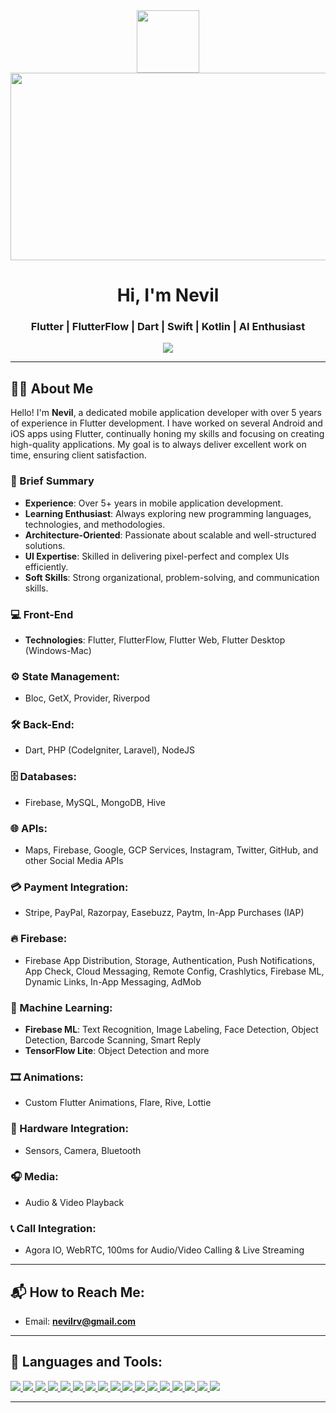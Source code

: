 <div align="center">
  <img src="https://media.giphy.com/media/M9gbBd9nbDrOTu1Mqx/giphy.gif" width="100"/>
</div>
<div align="center">
  <img src="https://media.giphy.com/media/dWesBcTLavkZuG35MI/giphy.gif" width="600" height="300"/>
</div>

<h1 align="center">Hi, I'm Nevil</h1>
<h3 align="center">Flutter | FlutterFlow | Dart | Swift | Kotlin | AI Enthusiast</h3>

<div align="center">
  <a href="https://visitcount.itsvg.in">
    <img src="https://visitcount.itsvg.in/api?id=milandudhat&icon=0&color=1" />
  </a>
</div>

---

## 🙋‍♂️ About Me

Hello! I'm **Nevil**, a dedicated mobile application developer with over 5 years of experience in Flutter development. I have worked on several Android and iOS apps using Flutter, continually honing my skills and focusing on creating high-quality applications. My goal is to always deliver excellent work on time, ensuring client satisfaction.

### 🚀 Brief Summary
- **Experience**: Over 5+ years in mobile application development.
- **Learning Enthusiast**: Always exploring new programming languages, technologies, and methodologies.
- **Architecture-Oriented**: Passionate about scalable and well-structured solutions.
- **UI Expertise**: Skilled in delivering pixel-perfect and complex UIs efficiently.
- **Soft Skills**: Strong organizational, problem-solving, and communication skills.


### 💻 Front-End
- **Technologies**: Flutter, FlutterFlow, Flutter Web, Flutter Desktop (Windows-Mac)

### ⚙️ State Management:
- Bloc, GetX, Provider, Riverpod

### 🛠️ Back-End:
- Dart, PHP (CodeIgniter, Laravel), NodeJS

### 🗄️ Databases:
- Firebase, MySQL, MongoDB, Hive

### 🌐 APIs:
- Maps, Firebase, Google, GCP Services, Instagram, Twitter, GitHub, and other Social Media APIs

### 💳 Payment Integration:
- Stripe, PayPal, Razorpay, Easebuzz, Paytm, In-App Purchases (IAP)

### 🔥 Firebase:
- Firebase App Distribution, Storage, Authentication, Push Notifications, App Check, Cloud Messaging, Remote Config, Crashlytics, Firebase ML, Dynamic Links, In-App Messaging, AdMob

### 🧠 Machine Learning:
- **Firebase ML**: Text Recognition, Image Labeling, Face Detection, Object Detection, Barcode Scanning, Smart Reply
- **TensorFlow Lite**: Object Detection and more

### 🎞️ Animations:
- Custom Flutter Animations, Flare, Rive, Lottie

### 📱 Hardware Integration:
- Sensors, Camera, Bluetooth

### 🎧 Media:
- Audio & Video Playback

### 📞 Call Integration:
- Agora IO, WebRTC, 100ms for Audio/Video Calling & Live Streaming

---

## 📬 How to Reach Me:
- Email: **nevilrv@gmail.com**

---

## 🚀 Languages and Tools:

<p align="left">
  <a href="https://dart.dev/" target="_blank"> <img src="https://img.icons8.com/color/48/000000/dart.png"/> </a>
  <a href="https://www.oracle.com/java/" target="_blank"> <img src="https://img.icons8.com/color/48/000000/java-coffee-cup-logo--v1.png"/> </a>
  <a href="https://kotlinlang.org/" target="_blank"> <img src="https://img.icons8.com/color/48/000000/kotlin.png"/> </a>
  <a href="https://developer.apple.com/swift/" target="_blank"> <img src="https://img.icons8.com/color/48/000000/swift.png"/> </a>
  <a href="https://code.visualstudio.com/" target="_blank"> <img src="https://img.icons8.com/fluent/48/000000/visual-studio-code-2019.png"/> </a>
  <a href="https://developer.android.com/studio" target="_blank"> <img src="https://img.icons8.com/color/48/000000/android-studio--v3.png"/> </a>
  <a href="https://developer.apple.com/xcode/" target="_blank"> <img src="https://img.icons8.com/color/48/000000/xcode.png"/> </a>
  <a href="https://www.mongodb.com/" target="_blank"> <img src="https://img.icons8.com/color/48/000000/mongodb.png"/> </a>
  <a href="https://reactjs.org/" target="_blank"> <img src="https://img.icons8.com/color/48/000000/react-native.png"/> </a>
  <a href="https://nodejs.org/en/" target="_blank"> <img src="https://img.icons8.com/color/48/000000/nodejs.png"/> </a>
  <a href="https://www.php.net/" target="_blank"> <img src="https://img.icons8.com/officel/48/000000/php-logo.png"/> </a>
  <a href="https://docs.microsoft.com/en-us/cpp/?view=msvc-170" target="_blank"> <img src="https://img.icons8.com/color/48/000000/c-plus-plus-logo.png"/> </a>
  <a href="https://devdocs.io/c/" target="_blank"> <img src="https://img.icons8.com/color/48/000000/c-programming.png"/> </a>
  <a href="https://docs.python.org/3/" target="_blank"> <img src="https://img.icons8.com/color/48/000000/python--v1.png"/> </a>
  <a href="https://dev.mysql.com/doc/" target="_blank"> <img src="https://img.icons8.com/color/48/000000/mysql-logo.png"/> </a>
  <a href="https://getbootstrap.com/docs/5.1/getting-started/introduction/" target="_blank"> <img src="https://img.icons8.com/color/48/000000/bootstrap.png"/> </a>
  <a href="https://developer.mozilla.org/en-US/docs/Web/JavaScript" target="_blank"> <img src="https://img.icons8.com/color/48/000000/javascript.png"/> </a>
</p>

---



